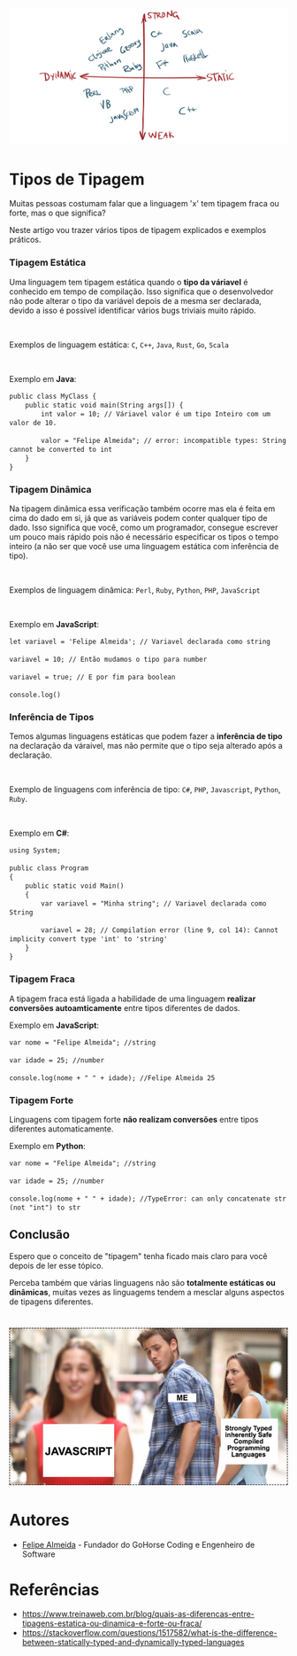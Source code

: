 <h1 align="center">
  <img src="/Images/types.png" alt="Types" width="650px" />
</h1>

# Tipos de Tipagem

Muitas pessoas costumam falar que a linguagem 'x' tem tipagem fraca ou forte, mas o que significa?

Neste artigo vou trazer vários tipos de tipagem explicados e exemplos práticos.

### Tipagem Estática

Uma linguagem tem tipagem estática quando o **tipo da váriavel** é conhecido em tempo de compilação.
Isso significa que o desenvolvedor não pode alterar o tipo da variável depois de a mesma ser declarada, devido a isso
é possível identificar vários bugs triviais muito rápido.

<br>

Exemplos de linguagem estática: `C`, `C++`, `Java`, `Rust`, `Go`, `Scala` 

<br>

Exemplo em **Java**:
```
public class MyClass {
	public static void main(String args[]) {
		int valor = 10; // Váriavel valor é um tipo Inteiro com um valor de 10.
		
		valor = "Felipe Almeida"; // error: incompatible types: String cannot be converted to int
	}
}
```

### Tipagem Dinâmica

Na tipagem dinâmica essa verificação também ocorre mas ela é feita em cima do dado em si, já que as variáveis
podem conter qualquer tipo de dado. Isso significa que você, como um programador, consegue escrever um pouco mais rápido pois 
não é necessário especificar os tipos o tempo inteiro (a não ser que você use uma linguagem estática com inferência de tipo).

<br>

Exemplos de linguagem dinâmica: `Perl`, `Ruby`, `Python`, `PHP`, `JavaScript`

<br>

Exemplo em **JavaScript**:
```
let variavel = 'Felipe Almeida'; // Variavel declarada como string

variavel = 10; // Então mudamos o tipo para number

variavel = true; // E por fim para boolean

console.log()
```

### Inferência de Tipos

Temos algumas linguagens estáticas que podem fazer a **inferência de tipo** na declaração da váraivel, mas não permite 
que o tipo seja alterado após a declaração.

<br>

Exemplo de linguagens com inferência de tipo: `C#`, `PHP`, `Javascript`, `Python`, `Ruby`.

<br>

Exemplo em **C#**:
```
using System;

public class Program
{
	public static void Main()
	{
		var variavel = "Minha string"; // Variavel declarada como String
		
		variavel = 28; // Compilation error (line 9, col 14): Cannot implicity convert type 'int' to 'string'
	}
}
```

### Tipagem Fraca

A tipagem fraca está ligada a habilidade de uma linguagem **realizar conversões autoamticamente** entre tipos diferentes
de dados.

Exemplo em **JavaScript**:
```
var nome = "Felipe Almeida"; //string

var idade = 25; //number

console.log(nome + " " + idade); //Felipe Almeida 25
```

### Tipagem Forte

Linguagens com tipagem forte **não realizam conversões** entre tipos diferentes automaticamente.

Exemplo em **Python**:
```
var nome = "Felipe Almeida"; //string

var idade = 25; //number

console.log(nome + " " + idade); //TypeError: can only concatenate str (not "int") to str
```

## Conclusão

Espero que o conceito de "tipagem" tenha ficado mais claro para você depois de ler esse tópico. 

Perceba também que várias linguagens não são **totalmente estáticas ou dinâmicas**, muitas vezes 
as linguagems tendem a mesclar alguns aspectos de tipagens diferentes.

<h1 align="center">
  <img src="/Images/meme.jpeg" alt="Meme" width="600px" />
</h1>

# Autores
* [Felipe Almeida](https://github.com/felipe-allmeida) - Fundador do GoHorse Coding e Engenheiro de Software

# Referências
* https://www.treinaweb.com.br/blog/quais-as-diferencas-entre-tipagens-estatica-ou-dinamica-e-forte-ou-fraca/
* https://stackoverflow.com/questions/1517582/what-is-the-difference-between-statically-typed-and-dynamically-typed-languages

